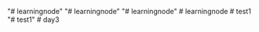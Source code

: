 "# learningnode" 
"# learningnode" 
"# learningnode" 
#   l e a r n i n g n o d e  
 #   t e s t 1  
 "# test1" 
#   d a y 3  
 